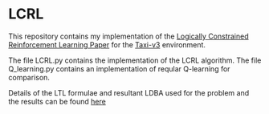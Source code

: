 # LCRL

This repository contains my implementation of the [Logically Constrained Reinforcement Learning Paper](https://arxiv.org/pdf/1801.08099.pdf) for the [Taxi-v3](https://gym.openai.com/envs/Taxi-v3/) environment.

The file LCRL.py contains the implementation of the LCRL algorithm. The file Q_learning.py contains an implementation of reqular Q-learning for comparison.

Details of the LTL formulae and resultant LDBA used for the problem and the results can be found [here](https://docs.google.com/presentation/d/1ZO3Ao53M06rArO2moRqlBRonIerRmcVMDkFTvufAg4Q/edit#slide=id.g9de9d77161_0_23)

